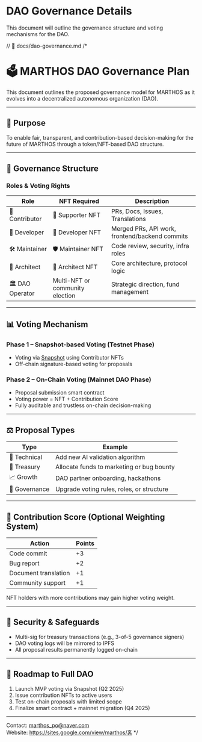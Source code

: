 # DAO Governance Details

This document will outline the governance structure and voting mechanisms for the DAO.    

// 📄 docs/dao-governance.md
/*
# 🗳 MARTHOS DAO Governance Plan

This document outlines the proposed governance model for MARTHOS as it evolves into a decentralized autonomous organization (DAO).

---

## 🎯 Purpose
To enable fair, transparent, and contribution-based decision-making for the future of MARTHOS through a token/NFT-based DAO structure.

---

## 🧱 Governance Structure

### Roles & Voting Rights
| Role | NFT Required | Description |
|------|---------------|-------------|
| 👤 Contributor | 🌱 Supporter NFT | PRs, Docs, Issues, Translations |
| 🔧 Developer | 🔧 Developer NFT | Merged PRs, API work, frontend/backend commits |
| 🛠 Maintainer | 🛡 Maintainer NFT | Code review, security, infra roles |
| 🧠 Architect | 🧠 Architect NFT | Core architecture, protocol logic |
| 🏛 DAO Operator | Multi-NFT or community election | Strategic direction, fund management |

---

## 📊 Voting Mechanism

### Phase 1 – Snapshot-based Voting (Testnet Phase)
- Voting via [Snapshot](https://snapshot.org/) using Contributor NFTs
- Off-chain signature-based voting for proposals

### Phase 2 – On-Chain Voting (Mainnet DAO Phase)
- Proposal submission smart contract
- Voting power = NFT + Contribution Score
- Fully auditable and trustless on-chain decision-making

---

## ⚖️ Proposal Types

| Type | Example |
|------|---------|
| 🧩 Technical | Add new AI validation algorithm |
| 💸 Treasury | Allocate funds to marketing or bug bounty |
| 📈 Growth | DAO partner onboarding, hackathons |
| 📣 Governance | Upgrade voting rules, roles, or structure |

---

## 🧠 Contribution Score (Optional Weighting System)

| Action | Points |
|--------|--------|
| Code commit | +3 |
| Bug report | +2 |
| Document translation | +1 |
| Community support | +1 |

NFT holders with more contributions may gain higher voting weight.

---

## 🔐 Security & Safeguards
- Multi-sig for treasury transactions (e.g., 3-of-5 governance signers)
- DAO voting logs will be mirrored to IPFS
- All proposal results permanently logged on-chain

---

## 🚀 Roadmap to Full DAO
1. Launch MVP voting via Snapshot (Q2 2025)
2. Issue contribution NFTs to active users
3. Test on-chain proposals with limited scope
4. Finalize smart contract + mainnet migration (Q4 2025)

---

Contact: marthos_po@naver.com  
Website: https://sites.google.com/view/marthos/홈
*/
